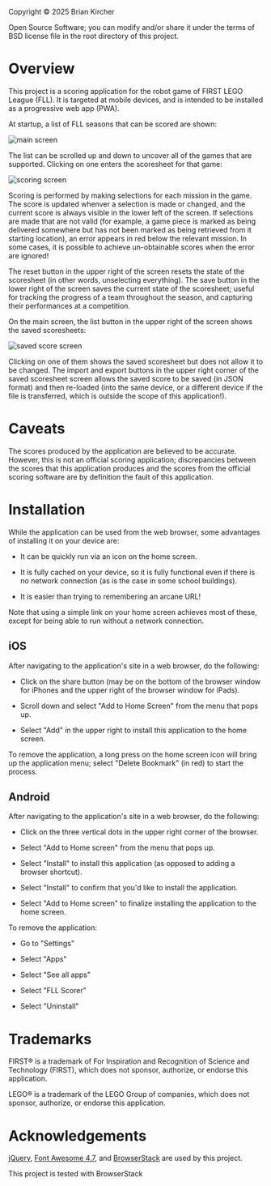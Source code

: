 Copyright &copy; 2025 Brian Kircher

Open Source Software; you can modify and/or share it under the terms of BSD
license file in the root directory of this project.

# Overview

This project is a scoring application for the robot game of FIRST LEGO League
(FLL). It is targeted at mobile devices, and is intended to be installed as a
progressive web app (PWA).

At startup, a list of FLL seasons that can be scored are shown:

![main screen](screenshots/screen1n.png)

The list can be scrolled up and down to uncover all of the games that are
supported. Clicking on one enters the scoresheet for that game:

![scoring screen](screenshots/screen2n.png)

Scoring is performed by making selections for each mission in the game. The
score is updated whenver a selection is made or changed, and the current score
is always visible in the lower left of the screen. If selections are made that
are not valid (for example, a game piece is marked as being delivered somewhere
but has not been marked as being retrieved from it starting location), an error
appears in red below the relevant mission. In some cases, it is possible to
achieve un-obtainable scores when the error are ignored!

The reset button in the upper right of the screen resets the state of the
scoresheet (in other words, unselecting everything). The save button in the
lower right of the screen saves the current state of the scoresheet; useful for
tracking the progress of a team throughout the season, and capturing their
performances at a competition.

On the main screen, the list button in the upper right of the screen shows the
saved scoresheets:

![saved score screen](screenshots/screen3n.png)

Clicking on one of them shows the saved scoresheet but does not allow it to be
changed. The import and export buttons in the upper right corner of the saved
scoresheet screen allows the saved score to be saved (in JSON format) and then
re-loaded (into the same device, or a different device if the file is
transferred, which is outside the scope of this application!).

# Caveats

The scores produced by the application are believed to be accurate. However,
this is not an official scoring application; discrepancies between the scores
that this application produces and the scores from the official scoring
software are by definition the fault of this application.

# Installation

While the application can be used from the web browser, some advantages of
installing it on your device are:

* It can be quickly run via an icon on the home screen.

* It is fully cached on your device, so it is fully functional even if there
  is no network connection (as is the case in some school buildings).

* It is easier than trying to remembering an arcane URL!

Note that using a simple link on your home screen achieves most of these,
except for being able to run without a network connection.

## iOS

After navigating to the application's site in a web browser, do the following:

* Click on the share button (may be on the bottom of the browser window for
  iPhones and the upper right of the browser window for iPads).

* Scroll down and select "Add to Home Screen" from the menu that pops up.

* Select "Add" in the upper right to install this application to the home
  screen.

To remove the application, a long press on the home screen icon will bring up
the application menu; select "Delete Bookmark" (in red) to start the process.

## Android

After navigating to the application's site in a web browser, do the following:

* Click on the three vertical dots in the upper right corner of the browser.

* Select "Add to Home screen" from the menu that pops up.

* Select "Install" to install this application (as opposed to adding a browser
  shortcut).

* Select "Install" to confirm that you'd like to install the application.

* Select "Add to Home screen" to finalize installing the application to the
  home screen.

To remove the application:

* Go to "Settings"

* Select "Apps"

* Select "See all apps"

* Select "FLL Scorer"

* Select "Uninstall"

# Trademarks

FIRST&reg; is a trademark of For Inspiration and Recognition of Science and
Technology (FIRST), which does not sponsor, authorize, or endorse this
application.

LEGO&reg; is a trademark of the LEGO Group of companies, which does not
sponsor, authorize, or endorse this application.

# Acknowledgements

[jQuery](https://jquery.com), [Font Awesome 4.7](https://fontawesome.com/v4),
and [BrowserStack](https://www.browserstack.com) are used by this project.

This project is tested with BrowserStack